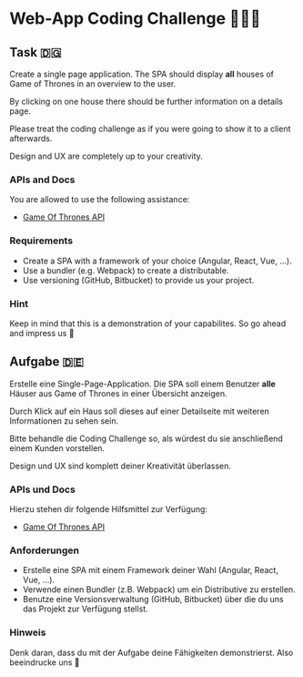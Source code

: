 # Web-App Coding Challenge 👨🏼‍💻

## Task 🇩🇬

Create a single page application. The SPA should display **all** houses of Game of Thrones in an overview to the user.

By clicking on one house there should be further information on a details page.

Please treat the coding challenge as if you were going to show it to a client afterwards.

Design and UX are completely up to your creativity. 

### APIs and Docs

You are allowed to use the following assistance:

- [Game Of Thrones API](https://anapioficeandfire.com)

### Requirements

- Create a SPA with a framework of your choice (Angular, React, Vue, ...).
- Use a bundler (e.g. Webpack) to create a distributable.
- Use versioning (GitHub, Bitbucket) to provide us your project.

### Hint

Keep in mind that this is a demonstration of your capabilites. So go ahead and impress us 🤯

## Aufgabe 🇩🇪

Erstelle eine Single-Page-Application. Die SPA soll einem Benutzer **alle** Häuser aus Game of Thrones in einer Übersicht anzeigen.

Durch Klick auf ein Haus soll dieses auf einer Detailseite mit weiteren Informationen zu sehen sein.

Bitte behandle die Coding Challenge so, als würdest du sie anschließend einem Kunden vorstellen.

Design und UX sind komplett deiner Kreativität überlassen. 


### APIs und Docs

Hierzu stehen dir folgende Hilfsmittel zur Verfügung:

- [Game Of Thrones API](https://anapioficeandfire.com)

### Anforderungen

- Erstelle eine SPA mit einem Framework deiner Wahl (Angular, React, Vue, ...).
- Verwende einen Bundler (z.B. Webpack) um ein Distributive zu erstellen.
- Benutze eine Versionsverwaltung (GitHub, Bitbucket) über die du uns das Projekt zur Verfügung stellst.

### Hinweis

Denk daran, dass du mit der Aufgabe deine Fähigkeiten demonstrierst. Also beeindrucke uns 🤯
